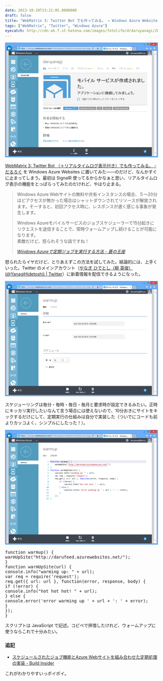 ```yaml
---
date: 2013-10-20T13:21:05.0000000
draft: false
title: "WebMatrix 3: Twitter Bot でも作ってみる。 → Windows Azure Websites に置いてみたった。"
tags: ["WebMatrix", "Twitter", "Windows Azure"]
eyecatch: http://cdn-ak.f.st-hatena.com/images/fotolife/d/daruyanagi/20131020/20131020131347.png
---
```

<p><span itemscope itemtype="http://schema.org/Photograph"><img src="20131020131347.png" alt="f:id:daruyanagi:20131020131347p:plain" title="f:id:daruyanagi:20131020131347p:plain" class="hatena-fotolife" itemprop="image"></span></p><p><a href="https://blog.daruyanagi.jp/entry/2013/10/14/141550">WebMatrix 3: Twitter Bot &#xFF08;&#xFF0B;&#x30EA;&#x30A2;&#x30EB;&#x30BF;&#x30A4;&#x30E0;&#x30ED;&#x30B0;&#x8868;&#x793A;&#x4ED8;&#x304D;&#xFF09;&#x3067;&#x3082;&#x4F5C;&#x3063;&#x3066;&#x307F;&#x308B;&#x3002; - &#x3060;&#x308B;&#x308D;&#x3050;</a> を Windows Azure Websites に置いてみた――のだけど、なんかすぐに止まってしまう。最初は SignalR 使ってるからかなぁと思い、リアルタイムログ表示の機能をとっぱらってみたのだけれど、やはり止まる。</p>

<blockquote cite="http://sqlazure.jp/b/windows-azure/1435/">
<p>Windows Azure Webサイトの無料や共有インスタンスの場合、５～20分ほどアクセスが無かった場合はシャットダウンされてリソースが解放されます。そーすると、初回アクセス時に、レスポンスが遅く感じる事象が発生します。</p><p>Windows Azureモバイルサービスのジョブスケジューラーで15分起きにリクエストを送信することで、常時ウォームアップし続けることが可能になります。 <br />
素敵だけど、怒られそうな話ですね！</p>

<cite><a href="http://sqlazure.jp/b/windows-azure/1435/">Windows Azure&#x3067;&#x5B9A;&#x671F;&#x30B8;&#x30E7;&#x30D6;&#x3092;&#x5B9F;&#x884C;&#x3059;&#x308B;&#x65B9;&#x6CD5; - &#x84BC;&#x306E;&#x738B;&#x5EA7;</a></cite>
</blockquote>
<p>怒られたらイヤだけど、とりあえずこの方法を試してみた。結論的には、上手くいった。Twitter のメインアカウント（<a href="https://twitter.com/YanagiHidetoshi">&#x3084;&#x306A;&#x304E; &#x3072;&#x3067;&#x3068;&#x3057;&#xFF08;&#x67F3; &#x82F1;&#x4FCA;&#xFF09; (@YanagiHidetoshi) | Twitter</a>）に新着情報を配信できるようになった。</p><p><span itemscope itemtype="http://schema.org/Photograph"><img src="20131020131401.png" alt="f:id:daruyanagi:20131020131401p:plain" title="f:id:daruyanagi:20131020131401p:plain" class="hatena-fotolife" itemprop="image"></span></p><p>スケジューリングは毎分・毎時・毎日・毎月と要求時が設定できるみたい。正時にキッカリ実行したいなんて言う場合には使えないので、10分おきにサイトをキックするだけにして、定期実行の仕組みは自分で実装した（ついでにコードも前よりカッコよく、シンプルにしたった！）。</p><p><span itemscope itemtype="http://schema.org/Photograph"><img src="20131020131549.png" alt="f:id:daruyanagi:20131020131549p:plain" title="f:id:daruyanagi:20131020131549p:plain" class="hatena-fotolife" itemprop="image"></span><br />
</p>
<pre class="code lang-javascript" data-lang="javascript" data-unlink><span class="synIdentifier">function</span> warmup() <span class="synIdentifier">{</span>
warmUpSite(<span class="synConstant">&quot;http://darufeed.azurewebsites.net/&quot;</span>);
<span class="synIdentifier">}</span>
<span class="synIdentifier">function</span> warmUpSite(url) <span class="synIdentifier">{</span>
console.info(<span class="synConstant">&quot;warming up: &quot;</span> + url);
<span class="synIdentifier">var</span> req = require(<span class="synConstant">'request'</span>);
req.get(<span class="synIdentifier">{</span> url: url <span class="synIdentifier">}</span>, <span class="synIdentifier">function</span>(error, response, body) <span class="synIdentifier">{</span>
<span class="synStatement">if</span> (!error) <span class="synIdentifier">{</span>
console.info(<span class="synConstant">&quot;hot hot hot! &quot;</span> + url);
<span class="synIdentifier">}</span> <span class="synStatement">else</span> <span class="synIdentifier">{</span>
console.error(<span class="synConstant">'error warming up '</span> + url + <span class="synConstant">': '</span> + error);
<span class="synIdentifier">}</span>
<span class="synIdentifier">}</span>);
<span class="synIdentifier">}</span>
</pre><p>スクリプトは JavaScript で記述。コピペで拝借したけれど、ウォームアップに使うならこれで十分みたい。</p>

<div class="section">
<h3>追記</h3>

<ul>
<li><a href="http://www.buildinsider.net/web/webapibatch/01">&#x30B9;&#x30B1;&#x30B8;&#x30E5;&#x30FC;&#x30EB;&#x3055;&#x308C;&#x305F;&#x30B8;&#x30E7;&#x30D6;&#x6A5F;&#x80FD;&#x3068;Azure Web&#x30B5;&#x30A4;&#x30C8;&#x3092;&#x7D44;&#x307F;&#x5408;&#x308F;&#x305B;&#x305F;&#x5B9A;&#x671F;&#x51E6;&#x7406;&#x306E;&#x5B9F;&#x88C5; - Build Insider</a></li>
</ul><p>これがわかりやすいっポイポイ。</p>

</div>